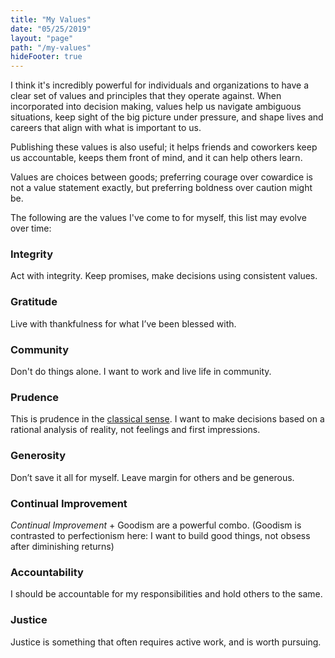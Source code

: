 ```yaml
---
title: "My Values"
date: "05/25/2019"
layout: "page"
path: "/my-values"
hideFooter: true
---
```


I think it's incredibly powerful for individuals and organizations to have a clear set of values and principles that they operate against.  When incorporated into decision making, values help us navigate ambiguous situations, keep sight of the big picture under pressure, and shape lives and careers that align with what is important to us.

Publishing these values is also useful; it helps friends and coworkers keep us accountable, keeps them front of mind, and it can help others learn.

Values are choices between goods; preferring courage over cowardice is not a value statement exactly, but preferring boldness over caution might be.

The following are the values I've come to for myself, this list may evolve over time:

### Integrity

Act with integrity. Keep promises, make decisions using consistent values.

### Gratitude

Live with thankfulness for what I’ve been blessed with.

### Community

Don't do things alone.  I want to work and live life in community.

### Prudence

This is prudence in the [classical sense](https://en.wikipedia.org/wiki/Prudence). I want to make decisions based on a rational analysis of reality, not feelings and first impressions.

### Generosity

Don’t save it all for myself. Leave margin for others and be generous.

### Continual Improvement

*Continual Improvement* + Goodism are a powerful combo. (Goodism is contrasted to perfectionism here: I want to build good things, not obsess after diminishing returns)

### Accountability

I should be accountable for my responsibilities and hold others to the same.

### Justice

Justice is something that often requires active work, and is worth pursuing.


[^1]:
